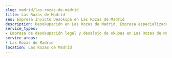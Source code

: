 ```yaml
---
slug: madrid/las-rozas-de-madrid
title: Las Rozas de Madrid
seo: Empresa Invicto Desokupa en Las Rozas de Madrid
description: Desokupación en Las Rozas de Madrid. Empresa especializada en okupas. Mediación legal y desalojo express. Presupuesto gratuito.
service_types:
- Empresa de desokupación legal y desalojo de okupas en Las Rozas de Madrid
service_areas:
- Las Rozas de Madrid
location: Las Rozas de Madrid
---
```

